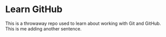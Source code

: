 # Learn GitHub

This is a throwaway repo used to learn about working with Git and GitHub.
This is me adding another sentence.
